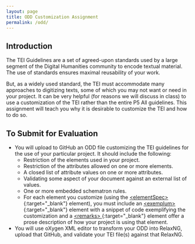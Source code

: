 ```yaml
---
layout: page
title: ODD Customization Assignment
permalink: /odd/
---
```


## Introduction
The TEI Guidelines are a set of agreed-upon standards used by a large
segment of the Digital Humanities community to encode textual material. The use 
of standards ensures maximal reusability of your work.

But, as a widely used standard, the TEI must accommodate many approaches to digitizing
texts, some of which you may not want or need in your project. It can be very helpful 
(for reasons we will discuss in class) to use a customization of the TEI
rather than the entire P5 All guidelines. This assignment will teach you 
why it is desirable to customize the TEI and how to do so.

## To Submit for Evaluation
- You will upload to GitHub an ODD file customizing the TEI guidelines 
for the use of your particular project. It should include 
the following: 
	- Restriction of the elements used in your project.
	- Restriction of the attributes allowed on one or more elements.
	- A closed list of attribute values on one or more attributes.
	- Validating some aspect of your document against an external 
	list of values.
	- One or more embedded schematron rules.
	- For each element you customize (using the 
	[\<elementSpec\>](https://www.tei-c.org/release/doc/tei-p5-doc/en/html/ref-elementSpec.html){:target="_blank"} 
	element), you must include an 
	[\<exemplum\> ](https://www.tei-c.org/release/doc/tei-p5-doc/en/html/ref-exemplum.html){:target="_blank"}
	element with a snippet of code exemplifying 
	the customization and a 
	[\<remarks\> ](https://www.tei-c.org/release/doc/tei-p5-doc/en/html/ref-remarks.html){:target="_blank"}
	element offer a prose description 
	of how your project is using that element.
- You will use oXygen XML editor to transform your ODD into RelaxNG, upload that GitHub, 
and validate your TEI file(s) against that RelaxNG. 

